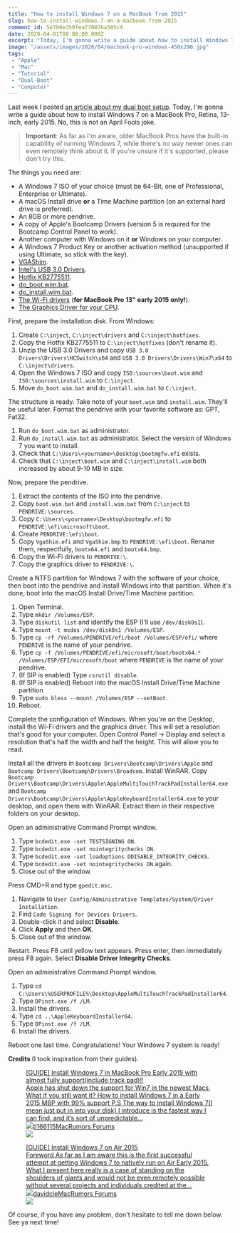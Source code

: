 ```yaml
---
title: "How to install Windows 7 on a MacBook from 2015"
slug: how-to-install-windows-7-on-a-macbook-from-2015
comment_id: 5e7b0e350feaf7007ba585c4
date: 2020-04-01T08:00:00.000Z
excerpt: "Today, I'm gonna write a guide about how to install Windows 7 on a MacBook Pro, Retina, 13-inch, early 2015. No, this is not an April Fools joke."
image: "/assets/images/2020/04/macbook-pro-windows-450x290.jpg"
tags: 
 - "Apple"
 - "Mac"
 - "Tutorial"
 - "Dual-Boot"
 - "Computer"
---
```


<p>Last week I posted <a href="/how-i-dual-booted-windows-10-and-windows-7-on-a-macbook-pro-retina-early-2015/">an article about my dual boot setup</a>. Today, I'm gonna write a guide about how to install Windows 7 on a MacBook Pro, Retina, 13-inch, early 2015. No, this is not an April Fools joke.</p><blockquote><strong>Important</strong>: As far as I'm aware, older MacBook Pros have the built-in capability of running Windows 7, while there's no way newer ones can even remotely think about it. If you're unsure if it's supported, please don't try this.</blockquote><!--kg-card-begin: html--><p>The things you need are:
<ul>
    <li>A Windows 7 ISO of your choice (must be 64-Bit, one of Professional, Enterprise or Ultimate).</li>
    <li>A macOS Install drive <b>or</b> a Time Machine partition (on an external hard drive is preferred).</li>
    <li>An 8GB or more pendrive.</li>
    <li>A copy of Apple's Bootcamp Drivers (version 5 is required for the Bootcamp Control Panel to work).</li>
    <li>Another computer with Windows on it <b>or</b> Windows on your computer.</li>
    <li>A Windows 7 Product Key or another activation method (unsupported if using Ultimate, so stick with the key).</li>
    <li><a href="https://github.com/davidcie/VgaShim/releases/download/v0.97/VgaShim-v0.97.zip">VGAShim</a>.</li>
    <li><a href="https://downloadcenter.intel.com/downloads/eula/22824/Intel-USB-3-0-eXtensible-Host-Controller-Driver-for-Intel-8-9-100-Series-and-Intel-C220-C610-Chipset-Family?httpDown=https%3A%2F%2Fdownloadmirror.intel.com%2F22824%2Feng%2FIntel%28R%29_USB_3.0_eXtensible_Host_Controller_Driver_5.0.4.43_v2.zip">Intel's USB 3.0 Drivers</a>.</li>
    <li><a href="http://thehotfixshare.net/board/index.php?s=a1e22ca0322dae299e6c6ecb16cc7075&autocom=downloads&req=download&code=confirm_download&id=16296">Hotfix KB2775511</a>.</li>
    <li><a href="https://mega.nz/#!l8BEgIAQ!Uo8VEWD18oD_RqxW0GhWt8olJmzCRHaMBs3ZS9SKfDA">do_boot.wim.bat</a>.</li>
    <li><a href="https://mega.nz/#!koY2UKrI!H4n3R4VrgnS5HlmD-kQZohHm4w0qihYeKZNiptxXyhg">do_install.wim.bat</a>.</li>
    <li><a href="https://drive.google.com/file/d/0Bxq--onVE9j5T1dNY3BlRWxEZms/view?usp=sharing">The Wi-Fi drivers</a> (<b>for MacBook Pro 13" early 2015 only!</b>).</li>
    <li><a href="https://downloadcenter.intel.com/product/80939/Graphics-Drivers">The Graphics Driver for your CPU</a>.</li>
</ul></p><!--kg-card-end: html--><!--kg-card-begin: markdown--><p>First, prepare the installation disk. From Windows:</p>
<ol>
<li>Create <code>C:\inject</code>, <code>C:\inject\drivers</code> and <code>C:\inject\hotfixes</code>.</li>
<li>Copy the Hotfix KB2775511 to <code>C:\inject\hotfixes</code> (don't rename it).</li>
<li>Unzip the USB 3.0 Drivers and copy <code>USB 3.0 Drivers\Drivers\HCSwitch\x64</code> and <code>USB 3.0 Drivers\Drivers\Win7\x64</code> to <code>C:\inject\drivers</code>.</li>
<li>Open the Windows 7 ISO and copy <code>ISO:\sources\boot.wim</code> and <code>ISO:\sources\install.wim</code> to <code>C:\inject</code>.</li>
<li>Move <code>do_boot.wim.bat</code> and <code>do_install.wim.bat</code> to <code>C:\inject</code>.</li>
</ol>
<!--kg-card-end: markdown--><!--kg-card-begin: markdown--><p>The structure is ready. Take note of your <code>boot.wim</code> and <code>install.wim</code>. They'll be useful later. Format the pendrive with your favorite software as: GPT, Fat32.</p>
<ol>
<li>Run <code>do_boot.wim.bat</code> as administrator.</li>
<li>Run <code>do_install.wim.bat</code> as administrator. Select the version of Windows 7 you want to install.</li>
<li>Check that <code>C:\Users\&lt;yourname&gt;\Desktop\bootmgfw.efi</code> exists.</li>
<li>Check that <code>C:\inject\boot.wim</code> and <code>C:\inject\install.wim</code> both increased by about 9-10 MB in size.</li>
</ol>
<!--kg-card-end: markdown--><!--kg-card-begin: markdown--><p>Now, prepare the pendrive.</p>
<ol>
<li>Extract the contents of the ISO into the pendrive.</li>
<li>Copy <code>boot.wim.bat</code> and <code>install.wim.bat</code> from <code>C:\inject</code> to <code>PENDRIVE:\sources</code>.</li>
<li>Copy <code>C:\Users\&lt;yourname&gt;\Desktop\bootmgfw.efi</code> to <code>PENDRIVE:\efi\microsoft\boot</code>.</li>
<li>Create <code>PENDRIVE:\efi\boot</code>.</li>
<li>Copy <code>VgaShim.efi</code> and <code>VgaShim.bmp</code> to <code>PENDRIVE:\efi\boot</code>. Rename them, respectfully, <code>bootx64.efi</code> and <code>bootx64.bmp</code>.</li>
<li>Copy the Wi-Fi drivers to <code>PENDRIVE:\</code>.</li>
<li>Copy the graphics driver to <code>PENDRIVE:\</code>.</li>
</ol>
<!--kg-card-end: markdown--><!--kg-card-begin: markdown--><p>Create a NTFS partition for Windows 7 with the software of your choice, then boot into the pendrive and install Windows into that partition. When it's done, boot into the macOS Install Drive/Time Machine partition.</p>
<ol>
<li>Open Terminal.</li>
<li>Type <code>mkdir /Volumes/ESP</code>.</li>
<li>Type <code>diskutil list</code> and identify the ESP (I'll use <code>/dev/disk0s1</code>).</li>
<li>Type <code>mount -t msdos /dev/disk0s1 /Volumes/ESP</code>.</li>
<li>Type <code>cp -rf /Volumes/PENDRIVE/efi/boot /Volumes/ESP/efi/</code> where <code>PENDRIVE</code> is the name of your pendrive.</li>
<li>Type <code>cp -f /Volumes/PENDRIVE/efi/microsoft/boot/bootx64.* /Volumes/ESP/EFI/microsoft/boot</code> where <code>PENDRIVE</code> is the name of your pendrive.</li>
<li>(If SIP is enabled) Type <code>csrutil disable</code>.</li>
<li>(If SIP is enabled) Reboot into the macOS Install Drive/Time Machine partition</li>
<li>Type <code>sudo bless --mount /Volumes/ESP --setBoot</code>.</li>
<li>Reboot.</li>
</ol>
<!--kg-card-end: markdown--><p>Complete the configuration of Windows. When you're on the Desktop, install the Wi-Fi drivers and the graphics driver. This will set a resolution that's good for your computer. Open Control Panel -&gt; Display and select a resolution that's half the width and half the height. This will allow you to read.</p><!--kg-card-begin: markdown--><p>Install all the drivers in <code>Bootcamp Drivers\Bootcamp\Drivers\Apple</code> and <code>Bootcamp Drivers\Bootcamp\Drivers\Broadcom</code>. Install WinRAR. Copy <code>Bootcamp Drivers\Bootcamp\Drivers\Apple\AppleMultiTouchTrackPadInstaller64.exe</code> and <code>Bootcamp Drivers\Bootcamp\Drivers\Apple\AppleKeyboardInstaller64.exe</code> to your desktop, and open them with WinRAR. Extract them in their respective folders on your desktop.</p>
<p>Open an administrative Command Prompt window.</p>
<ol>
<li>Type <code>bcdedit.exe -set TESTSIGNING ON</code>.</li>
<li>Type <code>bcdedit.exe -set nointegritychecks ON</code>.</li>
<li>Type <code>bcdedit.exe -set loadoptions DDISABLE_INTEGRITY_CHECKS</code>.</li>
<li>Type <code>bcdedit.exe -set nointegritychecks ON</code> again.</li>
<li>Close out of the window.</li>
</ol>
<p>Press CMD+R and type <code>gpedit.msc</code>.</p>
<ol>
<li>Navigate to <code>User Config/Administrative Templates/System/Driver Installation</code>.</li>
<li>Find <code>Code Signing for Devices Drivers</code>.</li>
<li>Double-click it and select <strong>Disable</strong>.</li>
<li>Click <strong>Apply</strong> and then <strong>OK</strong>.</li>
<li>Close out of the window.</li>
</ol>
<p>Restart. Press F8 until yellow text appears. Press enter, then immediately press F8 again. Select <strong>Disable Driver Integrity Checks</strong>.</p>
<p>Open an administrative Command Prompt window.</p>
<ol>
<li>Type <code>cd C:\Users\%USERPROFILE%\Desktop\AppleMultiTouchTrackPadInstaller64</code>.</li>
<li>Type <code>DPinst.exe /f /LM</code>.</li>
<li>Install the drivers.</li>
<li>Type <code>cd ..\AppleKeyboardInstaller64</code>.</li>
<li>Type <code>DPinst.exe /f /LM</code>.</li>
<li>Install the drivers.</li>
</ol>
<!--kg-card-end: markdown--><p>Reboot one last time. Congratulations! Your Windows 7 system is ready!</p><p><strong>Credits </strong>(I took inspiration from their guides).</p><figure class="kg-card kg-bookmark-card"><a class="kg-bookmark-container" href="https://forums.macrumors.com/threads/guide-install-windows-7-in-macbook-pro-early-2015-with-almost-fully-support-include-track-pad.1992139/post-23333066"><div class="kg-bookmark-content"><div class="kg-bookmark-title">[GUIDE] Install Windows 7 in MacBook Pro Early 2015 with almost fully support(include track pad)!!</div><div class="kg-bookmark-description">Apple has shut down the support for Win7 in the newest Macs, What if you still want it? How to install Windows 7 in a Early 2015 MBP with 99% support P.S The way to install Windows 7(I mean just put in into your disk) I introduce is the fastest way I can find, and it’s sort of unpredictable...</div><div class="kg-bookmark-metadata"><img class="kg-bookmark-icon" src="https://cdn.macrumors.com/images-new/favicon.ico"><span class="kg-bookmark-author">tl166115</span><span class="kg-bookmark-publisher">MacRumors Forums</span></div></div><div class="kg-bookmark-thumbnail"><img src="http://cdn.macrumors.com/article-new/2019/10/macrumors-forums-social.jpg"></div></a></figure><figure class="kg-card kg-bookmark-card"><a class="kg-bookmark-container" href="https://forums.macrumors.com/threads/guide-install-windows-7-on-air-2015.1961618/post-22677864"><div class="kg-bookmark-content"><div class="kg-bookmark-title">[GUIDE] Install Windows 7 on Air 2015</div><div class="kg-bookmark-description">Foreword As far as I am aware this is the first successful attempt at getting Windows 7 to natively run on Air Early 2015.
What I present here really is a case of standing on the shoulders of giants and would not be even remotely possible without several projects and individuals credited at the...</div><div class="kg-bookmark-metadata"><img class="kg-bookmark-icon" src="https://cdn.macrumors.com/images-new/favicon.ico"><span class="kg-bookmark-author">davidcie</span><span class="kg-bookmark-publisher">MacRumors Forums</span></div></div><div class="kg-bookmark-thumbnail"><img src="http://cdn.macrumors.com/article-new/2019/10/macrumors-forums-social.jpg"></div></a></figure><p>Of course, if you have any problem, don't hesitate to tell me down below. See ya next time!</p>